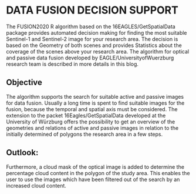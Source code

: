 # **DATA FUSION DECISION SUPPORT**

The FUSION2020 R algorithm based on the 16EAGLES/GetSpatialData package provides automated decision making for finding the most suitable Sentinel-1 and Sentinel-2 image for your research area. The decision is based on the Geometry of both scenes and provides Statistics about the coverage of the scenes above your research area. The algorithm for optical and passive data fusion developed by EAGLE/UniversityofWuerzburg research team is described in more details in this blog.


## **Objective**

The algorithm supports the search for suitable active and passive images for data fusion. Usually a long time is spent to find suitable images for the fusion, because the temporal and spatial axis must be considered. The extension to the packet 16Eagles/GetSpatialData developed at the University of Würzburg offers the possibility to get an overview of the geometries and relations of active and passive images in relation to the initially determined of polygons the research area in a few steps.

## **Outlook:**

Furthermore, a cloud mask of the optical image is added to determine the percentage cloud content in the polygon of the study area. This enables the user to use the images which have been filtered out of the search by an increased cloud content. 
